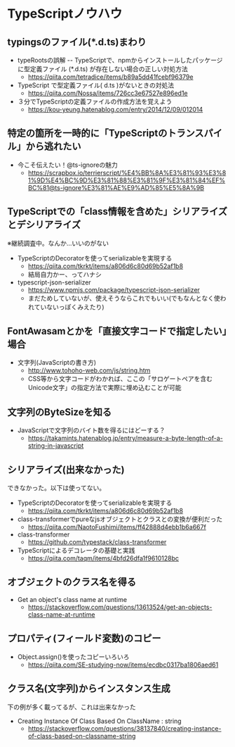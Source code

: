 # TypeScriptノウハウ

## typingsのファイル(*.d.ts)まわり

- typeRootsの誤解 -- TypeScriptで、npmからインストールしたパッケージに型定義ファイル (*.d.ts) が存在しない場合の正しい対処方法
  - https://qiita.com/tetradice/items/b89a5dd41fcebf96379e
- TypeScript で型定義ファイル( d.ts )がないときの対処法
  - https://qiita.com/Nossa/items/726cc3e67527e896ed1e
- ３分でTypeScriptの定義ファイルの作成方法を覚えよう
  - https://kou-yeung.hatenablog.com/entry/2014/12/09/012014

## 特定の箇所を一時的に「TypeScriptのトランスパイル」から逃れたい

- 今こそ伝えたい！@ts-ignoreの魅力
  - https://scrapbox.io/terrierscript/%E4%BB%8A%E3%81%93%E3%81%9D%E4%BC%9D%E3%81%88%E3%81%9F%E3%81%84%EF%BC%81@ts-ignore%E3%81%AE%E9%AD%85%E5%8A%9B

## TypeScriptでの「class情報を含めた」シリアライズとデシリアライズ

※継続調査中。なんか…いいのがない

- TypeScriptのDecoratorを使ってserializableを実現する
  - https://qiita.com/tkrkt/items/a806d6c80d69b52af1b8
  - 結局自力かー、ってハナシ
- typescript-json-serializer
  - https://www.npmjs.com/package/typescript-json-serializer
  - まだためしていないが、使えそうならこれでもいい(でもなんとなく使われていないっぽくみえたり)

## FontAwasamとかを「直接文字コードで指定したい」場合

- 文字列(JavaScriptの書き方)
  - http://www.tohoho-web.com/js/string.htm
  - CSS等から文字コードがわかれば、ここの「サロゲートペアを含むUnicode文字」の指定方法で実際に埋め込むことが可能


## 文字列のByteSizeを知る

- JavaScriptで文字列のバイト数を得るにはどーする？
  - https://takamints.hatenablog.jp/entry/measure-a-byte-length-of-a-string-in-javascript
  
## シリアライズ(出来なかった)

できなかった。以下は使ってない。

- TypeScriptのDecoratorを使ってserializableを実現する
  - https://qiita.com/tkrkt/items/a806d6c80d69b52af1b8
- class-transformerでpureなjsオブジェクトとクラスとの変換が便利だった
  - https://qiita.com/NaotoFushimi/items/ff42888d4ebb1b6a667f
- class-transformer
  - https://github.com/typestack/class-transformer
- TypeScriptによるデコレータの基礎と実践
  - https://qiita.com/taqm/items/4bfd26dfa1f9610128bc

## オブジェクトのクラス名を得る

- Get an object's class name at runtime
  - https://stackoverflow.com/questions/13613524/get-an-objects-class-name-at-runtime

## プロパティ(フィールド変数)のコピー

- Object.assign()を使ったコピーいろいろ
  - https://qiita.com/SE-studying-now/items/ecdbc0317ba1806aed61

## クラス名(文字列)からインスタンス生成

下の例が多く載ってるが、これは出来なかった

- Creating Instance Of Class Based On ClassName : string
  - https://stackoverflow.com/questions/38137840/creating-instance-of-class-based-on-classname-string